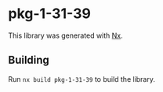 # pkg-1-31-39

This library was generated with [Nx](https://nx.dev).

## Building

Run `nx build pkg-1-31-39` to build the library.
